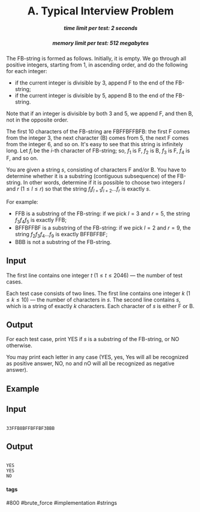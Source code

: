 <h1 style='text-align: center;'> A. Typical Interview Problem</h1>

<h5 style='text-align: center;'>time limit per test: 2 seconds</h5>
<h5 style='text-align: center;'>memory limit per test: 512 megabytes</h5>

The FB-string is formed as follows. Initially, it is empty. We go through all positive integers, starting from $1$, in ascending order, and do the following for each integer:

* if the current integer is divisible by $3$, append F to the end of the FB-string;
* if the current integer is divisible by $5$, append B to the end of the FB-string.

Note that if an integer is divisible by both $3$ and $5$, we append F, and then B, not in the opposite order.

The first $10$ characters of the FB-string are FBFFBFFBFB: the first F comes from the integer $3$, the next character (B) comes from $5$, the next F comes from the integer $6$, and so on. It's easy to see that this string is infinitely long. Let $f_i$ be the $i$-th character of FB-string; so, $f_1$ is F, $f_2$ is B, $f_3$ is F, $f_4$ is F, and so on.

You are given a string $s$, consisting of characters F and/or B. You have to determine whether it is a substring (contiguous subsequence) of the FB-string. In other words, determine if it is possible to choose two integers $l$ and $r$ ($1 \le l \le r$) so that the string $f_l f_{l+1} f_{l+2} \dots f_r$ is exactly $s$.

For example:

* FFB is a substring of the FB-string: if we pick $l = 3$ and $r = 5$, the string $f_3 f_4 f_5$ is exactly FFB;
* BFFBFFBF is a substring of the FB-string: if we pick $l = 2$ and $r = 9$, the string $f_2 f_3 f_4 \dots f_9$ is exactly BFFBFFBF;
* BBB is not a substring of the FB-string.
## Input

The first line contains one integer $t$ ($1 \le t \le 2046$) — the number of test cases.

Each test case consists of two lines. The first line contains one integer $k$ ($1 \le k \le 10$) — the number of characters in $s$. The second line contains $s$, which is a string of exactly $k$ characters. Each character of $s$ is either F or B.

## Output

For each test case, print YES if $s$ is a substring of the FB-string, or NO otherwise.

You may print each letter in any case (YES, yes, Yes will all be recognized as positive answer, NO, no and nO will all be recognized as negative answer).

## Example

## Input


```

33FFB8BFFBFFBF3BBB
```
## Output


```

YES
YES
NO

```


#### tags 

#800 #brute_force #implementation #strings 
